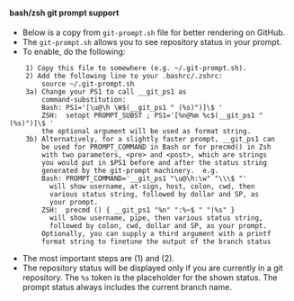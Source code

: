 #### bash/zsh git prompt support
- Below is a copy from `git-prompt.sh` file for better rendering on GitHub.
- The `git-prompt.sh` allows you to see repository status in your prompt.
- To enable, do the following:
```
    1) Copy this file to somewhere (e.g. ~/.git-prompt.sh).
    2) Add the following line to your .bashrc/.zshrc:
        source ~/.git-prompt.sh
    3a) Change your PS1 to call __git_ps1 as
        command-substitution:
        Bash: PS1='[\u@\h \W$(__git_ps1 " (%s)")]\$ '
        ZSH:  setopt PROMPT_SUBST ; PS1='[%n@%m %c$(__git_ps1 " (%s)")]\$ '
        the optional argument will be used as format string.
    3b) Alternatively, for a slightly faster prompt, __git_ps1 can
        be used for PROMPT_COMMAND in Bash or for precmd() in Zsh
        with two parameters, <pre> and <post>, which are strings
        you would put in $PS1 before and after the status string
        generated by the git-prompt machinery.  e.g.
        Bash: PROMPT_COMMAND='__git_ps1 "\u@\h:\w" "\\\$ "'
          will show username, at-sign, host, colon, cwd, then
          various status string, followed by dollar and SP, as
          your prompt.
        ZSH:  precmd () { __git_ps1 "%n" ":%~$ " "|%s" }
          will show username, pipe, then various status string,
          followed by colon, cwd, dollar and SP, as your prompt.
        Optionally, you can supply a third argument with a printf
        format string to finetune the output of the branch status
```
- The most important steps are (1) and (2).
- The repository status will be displayed only if you are currently in a
git repository. The `%s` token is the placeholder for the shown status.
The prompt status always includes the current branch name.
